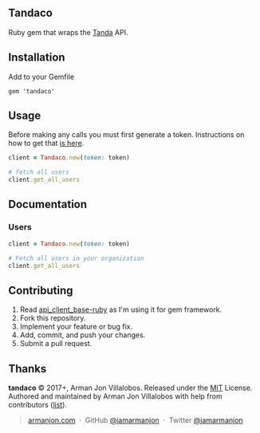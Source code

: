## Tandaco
Ruby gem that wraps the [Tanda](https://tanda.co) API.

## Installation
Add to your Gemfile
```
gem 'tandaco'
```

## Usage
Before making any calls you must first generate a token. Instructions on how to
get that [is
here](https://my.tanda.co/api/v2/documentation#header-authentication-(authorization-code)).

```ruby
client = Tandaco.new(token: token)

# fetch all users
client.get_all_users
```

## Documentation
### Users
```ruby
client = Tandaco.new(token: token)

# Fetch all users in your organization
client.get_all_users
```

## Contributing
1. Read [api_client_base-ruby](https://github.com/imacchiato/api_client_base-ruby) as I'm using it for gem 
framework.
2. Fork this repository.
3. Implement your feature or bug fix.
4. Add, commit, and push your changes.
5. Submit a pull request.

## Thanks

**tandaco** © 2017+, Arman Jon Villalobos. Released under the [MIT] License.<br>
Authored and maintained by Arman Jon Villalobos with help from contributors ([list][contributors]).

> [armanjon.com](http://armanjon.com) &nbsp;&middot;&nbsp;
> GitHub [@iamarmanjon](https://github.com/iamarmanjon) &nbsp;&middot;&nbsp;
> Twitter [@iamarmanjon](https://twitter.com/iamarmanjon)

[MIT]: http://mit-license.org/
[contributors]: http://github.com/iamarmanjon/tandaco/contributors
